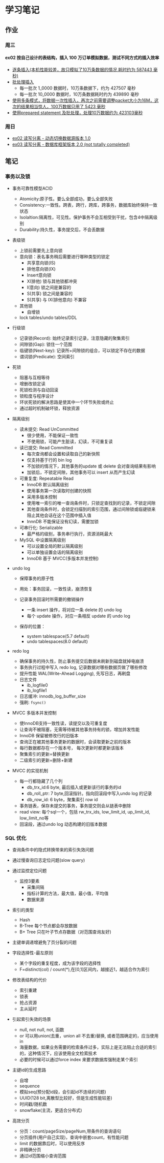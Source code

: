 # 学习笔记
## 作业

### 周三

#### ex02 按自己设计的表结构，插入 100 万订单模拟数据，测试不同方式的插入效率

* [逐条插入(本机性能较差，故只模拟了10万条数据的情况,耗时约为 587443 毫秒)](db-patch-insert/src/main/java/com/alex/homework/batch/BatchInsert01.java)
* [批处理插入](db-patch-insert/src/main/java/com/alex/homework/batch/BatchInsert02.java)
  * 每一批次 1_0000 数据时，10万条数据下，约为 427507 毫秒
  * 每一批次 10_0000 数据时，10万条数据耗时约为 439890 毫秒
* [使用多条模式，将数据一次性插入，再次之前需要调整packet大小为16M，这次的结果相当惊人，100万数据只用了 5423 毫秒](db-patch-insert/src/main/java/com/alex/homework/batch/BatchInsert03.java)
* [使用prepared statement 及批处理，处理10万数据约为 423103毫秒](db-patch-insert/src/main/java/com/alex/homework/batch/BatchInsert04.java)

### 周日

* [ex02 读写分离 - 动态切换数据源版本 1.0](split-data-source-by-injection/src/main/java/com/alex/homework/splitdatasourcebyinjection/SplitDataSourceByInjectionApplication.java)
* [ex03 读写分离 - 数据库框架版本 2.0 (not totally completed)](split-data-source-by-framework/src/main/java/com/alex/homework/splitdatasourcebyframework/SplitDataSourceByFrameworkApplication.java)

## 笔记

### 事务以及锁

* 事务可靠性模型ACID
  * Atomicity:原子性。要么全部成功，要么全部失败
  * Consistency:一致性。跨表，跨行，跨库，跨事务，数据库始终保持一致状态
  * Isolaltion:隔离性，可见性。保护事务不会互相受到干扰，包含4中隔离级别
  * Durability:持久性，事务提交后，不会丢数据

* 表级锁
  * 上锁前需要先上意向锁
  * 意向锁：表名事务稍后需要进行哪种类型的锁定
    * 共享意向锁(IS)
    * 排他意向锁(IX)
    * Insert意向锁
    * X(排他) 锁与其他锁都冲突
    * I(意向) 锁之间是兼容的
    * S(共享) 锁之间是兼容的
    * S(共享) 与 IX(排他意向) 不兼容
  * 其他锁
    * 自增锁
  * lock tables/undo tables/DDL

* 行级锁
  * 记录锁(Record): 始终记录索引记录，注意隐藏的聚集索引
  * 间隙锁(Gap): 锁住一个范围
  * 临键锁(Next-key): 记录所+间隙锁的组合，可以锁定不存在的数据
  * 谓词锁(Predicate): 空间索引

* 死锁
  * 阻塞与互相等待
  * 增删改锁定读
  * 死锁检测与自动回滚
  * 锁粒度与程序设计
  * 环状死锁的解决思路是使其中一个环节失败或终止
  * 通过超时机制破坏锁，释放资源

* 隔离级别
  * 读未提交: Read UnCommitted
    * 很少使用，不能保证一致性
    * 不使用锁，可能产生脏读，幻读，不可重复读
  * 读已提交: Read Committed
    * 每次查询都会设置和读取自己的新快照
    * 仅支持基于行的 bin log
    * 不加锁的情况下，其他事务的update 或 delete 会对查询结果有影响
    * 加锁后，不锁定间隙，其他事务可以 insert 从而产生幻读
  * 可重复度: Repeatable Read
    * InnoDB 默认隔离级别
    * 使用事务第一次读取时创建的快照
    * 采用多版本控制
    * 使用唯一索引的唯一查询条件时，只锁定查找到的记录，不锁定间隙
    * 其他查询条件时，会锁定扫描到的索引范围，通过间隙锁或临键锁来阻止其他会话在这个范围中插入值
    * InnnDB 不能保证没有幻读，需要加锁
  * 可串行化: Serializable
    * 最严格的级别，事务串行执行，资源消耗最大
  * MySQL 中设置隔离级别
    * 可以设置全局的默认隔离级别
    * 可以单独设置会话的隔离级别
    * InnoDB 基于 MVCC(多版本并发控制)

* undo log
  * 保障事务的原子性
  * 用处：事务回滚，一致性读，崩溃恢复
  * 记录事务回滚时所需要的撤销操作
    * 一条 insert 操作，将对应一条 delete 的 undo log
    * 每个 update 操作，对应一条相反 update 的 undo log
  
  * 保存的位置：
    * system tablespace(5.7 default)
    * undo tablespaces(8.0 default)
* redo log
  * 确保事务的持久性，防止事务提交后数据未刷新到磁盘就掉电崩溃
  * 事务执行过程中写入 redo log, 记录数据对哪些数据页做了哪些修改
  * 提升性能 WAL(Write-Ahead Logging), 先写日志，再刷盘
  * 日志文件
    * ib_logfile0
    * ib_logfile1
  * 日志缓冲: innodb_log_buffer_size
  * 强刷: `fsync()`

* MVCC 多版本并发控制
  * 使InnoDB支持一致性读，读提交以及可重复度
  * 让查询不被阻塞，无需等待被其他事务持有的锁，增加并发性能
  * InnoDB 保留被修改行的旧版本
  * 查询正在被其他事务更新的数据时，会读取更新之前的版本
  * 每行数据都存在一个版本号， 每次更新时都更新该版本
  * 聚集索引的更新=替换更新
  * 二级索引的更新=删除+新建

* MVCC 的实现机制
  * 每一行都隐藏了几个列
    * db_trx_id:6 byte, 最后插入或更新该行的事务的id
    * db_roll_ptr: 7 byte,回滚指针。指向回滚段中写入undo log 的记录  
    * db_row_id: 6 byte，聚集索引 row id
  * 事务链表，保存未提交的事务，事务提交则会从链表中删除
  * read view: 每个sql一个，包括 rw_trx_ids, low_limit_id, up_limit_id, low_limit_no等
  * 回滚段，通过undo log 动态构建的旧版本数据

### SQL 优化

* 查询条件中的隐式转换带来的索引失效问题
* 通过慢查询日志定位问题(slow query)
* 通过监控定位问题
  * 监控3要素
    * 采集间隔
    * 指标计算的方法，最大值，最小值，平均值
    * 数据来源
* 索引的类型
  * Hash
  * B-Tree 每个节点都会存放数据
  * B+ Tree 只在叶子节点存数据（对范围查询友好)
* 主键单调递增避免了页分裂的问题
* 字段选择性-最左原则
  * 某个字段的重复程度，成为该字段的选择性
  * F=distinct(col) / count(*),在[0,1]区间内，越接近1，越适合作为索引

* 修改表结构的代价
  * 索引重建
  * 锁表
  * 抢占资源
  * 主从延时

* 引起索引失效的场景
  * null, not null, not, 函数
  * or 可以用union(去重，union all 不去重)替换, 或者范围确定的，应当使用in
  * 海量数据，如果业务需要的检索条件过多，实际上是无法阻止合适的索引的，这种情况下，应该使用全文检索技术
  * 必要的时候可以通过force index 来要求数据库强制走某个索引

* 主键id的生成思路
  * 自增
  * sequence
  * 模拟seq(预分配id段，会引起id不连续的问题)
  * UUID(128 bit,离散型比较好，但是生成性能较差)
  * 时间戳/随机数
  * snowflake(主流，更适合分布式)

* 高效分页
  * 分页：count/pageSize/pageNum,带条件的查询语句
  * 分页插件(用户自己实现)，查询中嵌套count，有性能问题
  * limit 的数据靠后时，可以使用反序
  * 非精确分页
  * 通过id范围缩小查询范围